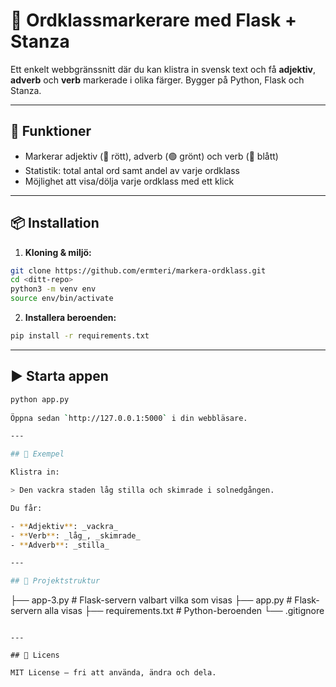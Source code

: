 # 🧠 Ordklassmarkerare med Flask + Stanza

Ett enkelt webbgränssnitt där du kan klistra in svensk text och få **adjektiv**, **adverb** och **verb** markerade i olika färger. Bygger på Python, Flask och Stanza.

---

## 🚀 Funktioner

- Markerar adjektiv (🔴 rött), adverb (🟢 grönt) och verb (🔵 blått)
- Statistik: total antal ord samt andel av varje ordklass
- Möjlighet att visa/dölja varje ordklass med ett klick

---

## 📦 Installation

1. **Kloning & miljö:**

```bash
git clone https://github.com/ermteri/markera-ordklass.git
cd <ditt-repo>
python3 -m venv env
source env/bin/activate
```

2. **Installera beroenden:**

```bash
pip install -r requirements.txt
```

---

## ▶️ Starta appen

```bash
python app.py
 
Öppna sedan `http://127.0.0.1:5000` i din webbläsare.

---

## 📝 Exempel

Klistra in:

> Den vackra staden låg stilla och skimrade i solnedgången.

Du får:

- **Adjektiv**: _vackra_
- **Verb**: _låg_, _skimrade_
- **Adverb**: _stilla_

---

## 🧾 Projektstruktur

```
├── app-3.py               # Flask-servern valbart vilka som visas
├── app.py                 # Flask-servern alla visas
├── requirements.txt       # Python-beroenden
└── .gitignore
```

---

## 📖 Licens

MIT License – fri att använda, ändra och dela.

